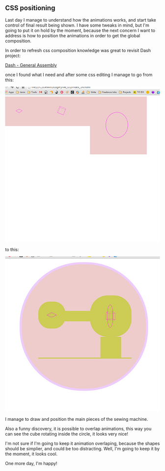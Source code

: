 ## CSS positioning

Last day I manage to understand how the animations works, and start take control of final result being shown. I have some tweaks in mind, but I'm going to put it on hold by the moment, because the next concern I want to address is how to position the animations in order to get the global composition.

In order to refresh css composition knowledge was great to revisit Dash project:

[Dash - General Assembly](https://dash.generalassemb.ly/ "Dash General Assembly")

once I found what I need and after some css editing I manage to go from this:

![Rafaela Alameda Step 1](project_images/step1.jpg?raw=true "Rafaela Alameda Step 1")

to this:

![Rafaela Alameda Step 2](project_images/step2.jpg?raw=true "Rafaela Alameda Step 2")

I manage to draw and position the main pieces of the sewing machine.

Also a funny discovery, it is possible to overlap animations, this way you can see the cube rotating inside the circle, it looks very nice! 

I'm not sure if I'm going to keep it animation overlaping, because the shapes should be simplier, and could be too distracting. Well, I'm going to keep it by the moment, it looks cool.

One more day, I'm happy!



 
